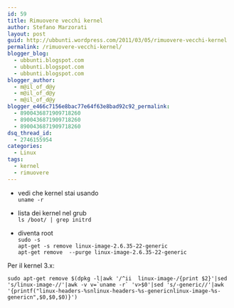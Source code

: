 ```yaml
---
id: 59
title: Rimuovere vecchi kernel
author: Stefano Marzorati
layout: post
guid: http://ubbunti.wordpress.com/2011/03/05/rimuovere-vecchi-kernel
permalink: /rimuovere-vecchi-kernel/
blogger_blog:
  - ubbunti.blogspot.com
  - ubbunti.blogspot.com
  - ubbunti.blogspot.com
blogger_author:
  - m@il_of_d@y
  - m@il_of_d@y
  - m@il_of_d@y
blogger_e466c7156e8bac77e64f63e8bad92c92_permalink:
  - 8900436871909718260
  - 8900436871909718260
  - 8900436871909718260
dsq_thread_id:
  - 2746155954
categories:
  - Linux
tags:
  - kernel
  - rimuovere
---
```

  - vedi che kernel stai usando   
`uname -r`  

  - lista dei kernel nel grub  
`ls /boot/ | grep initrd`   

  - diventa root   
`sudo -s`   
`apt-get -s remove linux-image-2.6.35-22-generic`   
`apt-get remove  --purge linux-image-2.6.35-22-generic`   

Per il kernel 3.x:   

	sudo apt-get remove $(dpkg -l|awk '/^ii  linux-image-/{print $2}'|sed 's/linux-image-//'|awk -v v=`uname -r` 'v>$0'|sed 's/-generic//'|awk '{printf("linux-headers-%snlinux-headers-%s-genericnlinux-image-%s-genericn",$0,$0,$0)}')